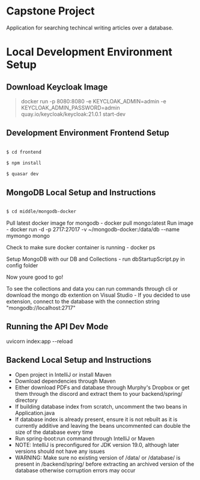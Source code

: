 # Capstone Project
 Application for searching techincal writing articles over a database. 


# Local Development Environment Setup

## Download Keycloak Image

>  docker run -p 8080:8080 -e KEYCLOAK_ADMIN=admin -e KEYCLOAK_ADMIN_PASSWORD=admin quay.io/keycloak/keycloak:21.0.1 start-dev

## Development Environment Frontend Setup

```bash

$ cd frontend

$ npm install

$ quasar dev

```

## MongoDB Local Setup and Instructions

```bash

$ cd middle/mongodb-docker

```

Pull latest docker image for mongodb
    - docker pull mongo:latest
Run image
    - docker run -d -p 2717:27017 -v ~/mongodb-docker:/data/db --name mymongo mongo

Check to make sure docker container is running
    - docker ps

Setup MongoDB with our DB and Collections 
    - run dbStartupScript.py in config folder

Now youre good to go! 

To see the collections and data you can run commands through cli or download the mongo db extention on Visual Studio
    - If you decided to use extension, connect to the database with the connection string "mongodb://localhost:2717"

## Running the API Dev Mode

uvicorn index:app --reload

## Backend Local Setup and Instructions
- Open project in IntelliJ or install Maven
- Download dependencies through Maven
- Either download PDFs and database through Murphy's Dropbox or get them through the discord and extract them to your backend/spring/ directory
- If building database index from scratch, uncomment the two beans in Application.java
- If database index is already present, ensure it is not rebuilt as it is currently additive and leaving the beans uncommented can double the size of the database every time
- Run spring-boot:run command through IntelliJ or Maven
- NOTE: IntelliJ is preconfigured for JDK version 19.0, although later versions should not have any issues
- WARNING: Make sure no existing version of /data/ or /database/ is present in /backend/spring/ before extracting an archived version of the database otherwise corruption errors may occur
